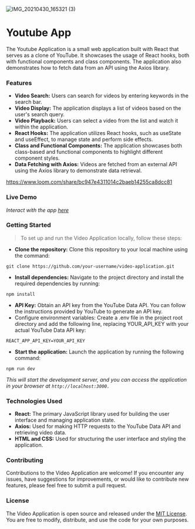 ![IMG_20210430_165321 (3)](https://github.com/Kelvin-Ben/Video-app/assets/85459676/3b2a017e-bb01-4fd4-8061-717dd2277234)

# Youtube App
The Youtube Application is a small web application built with React that serves as a clone of YouTube. It showcases the usage of React hooks, both with functional components and class components. The application also demonstrates how to fetch data from an API using the Axios library.
### Features
- **Video Search:** Users can search for videos by entering keywords in the search bar.
- **Video Display:** The application displays a list of videos based on the user's search query.
- **Video Playback:** Users can select a video from the list and watch it within the application.
- **React Hooks:** The application utilizes React hooks, such as useState and useEffect, to manage state and perform side effects.
- **Class and Functional Components:** The application showcases both class-based and functional components to highlight different component styles.
- **Data Fetching with Axios:** Videos are fetched from an external API using the Axios library to demonstrate data retrieval.

https://www.loom.com/share/bc947e4311014c2baeb14255ca8dcc81

### Live Demo
*Interact with the app [here](https://videos-flax.vercel.app/)*

### Getting Started
> To set up and run the Video Application locally, follow these steps:
- **Clone the repository:** Clone this repository to your local machine using the command:
```
git clone https://github.com/your-username/video-application.git
```
- **Install dependencies:** Navigate to the project directory and install the required dependencies by running:
```
npm install
```
- **API Key:** Obtain an API key from the YouTube Data API. You can follow the instructions provided by YouTube to generate an API key.
- Configure environment variables: Create a .env file in the project root directory and add the following line, replacing YOUR_API_KEY with your actual YouTube Data API key:
```
REACT_APP_API_KEY=YOUR_API_KEY
```
- **Start the application:** Launch the application by running the following command:
```
npm run dev
```
*This will start the development server, and you can access the application in your browser at `http://localhost:3000.`*
### Technologies Used
- **React:** The primary JavaScript library used for building the user interface and managing application state.
- **Axios:** Used for making HTTP requests to the YouTube Data API and retrieving video data.
- **HTML and CSS:** Used for structuring the user interface and styling the application.
### Contributing
Contributions to the Video Application are welcome! If you encounter any issues, have suggestions for improvements, or would like to contribute new features, please feel free to submit a pull request.
### License
The Video Application is open source and released under the [MIT License](https://opensource.org/license/mit/). You are free to modify, distribute, and use the code for your own purposes.
